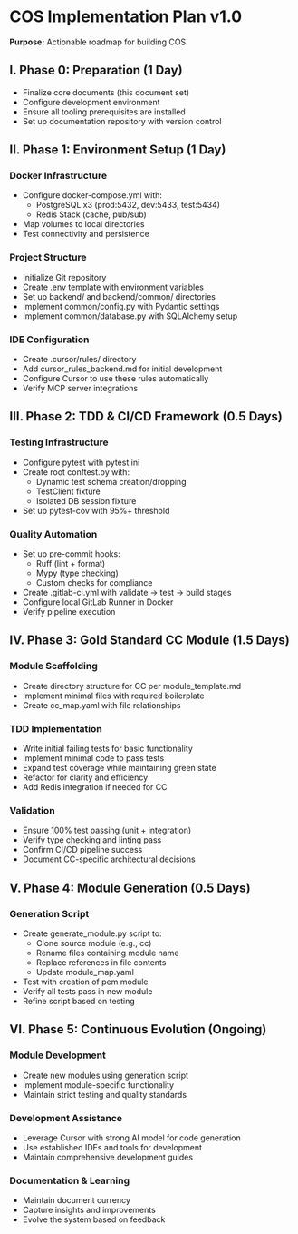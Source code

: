 # COS Implementation Plan v1.0
**Purpose:** Actionable roadmap for building COS.

## I. Phase 0: Preparation (1 Day)
- Finalize core documents (this document set)
- Configure development environment
- Ensure all tooling prerequisites are installed
- Set up documentation repository with version control

## II. Phase 1: Environment Setup (1 Day)
### Docker Infrastructure
- Configure docker-compose.yml with:
  - PostgreSQL x3 (prod:5432, dev:5433, test:5434)
  - Redis Stack (cache, pub/sub)
- Map volumes to local directories
- Test connectivity and persistence

### Project Structure
- Initialize Git repository
- Create .env template with environment variables
- Set up backend/ and backend/common/ directories
- Implement common/config.py with Pydantic settings
- Implement common/database.py with SQLAlchemy setup

### IDE Configuration
- Create .cursor/rules/ directory
- Add cursor_rules_backend.md for initial development
- Configure Cursor to use these rules automatically
- Verify MCP server integrations

## III. Phase 2: TDD & CI/CD Framework (0.5 Days)
### Testing Infrastructure
- Configure pytest with pytest.ini
- Create root conftest.py with:
  - Dynamic test schema creation/dropping
  - TestClient fixture
  - Isolated DB session fixture
- Set up pytest-cov with 95%+ threshold

### Quality Automation
- Set up pre-commit hooks:
  - Ruff (lint + format)
  - Mypy (type checking)
  - Custom checks for compliance
- Create .gitlab-ci.yml with validate → test → build stages
- Configure local GitLab Runner in Docker
- Verify pipeline execution

## IV. Phase 3: Gold Standard CC Module (1.5 Days)
### Module Scaffolding
- Create directory structure for CC per module_template.md
- Implement minimal files with required boilerplate
- Create cc_map.yaml with file relationships

### TDD Implementation
- Write initial failing tests for basic functionality
- Implement minimal code to pass tests
- Expand test coverage while maintaining green state
- Refactor for clarity and efficiency
- Add Redis integration if needed for CC

### Validation
- Ensure 100% test passing (unit + integration)
- Verify type checking and linting pass
- Confirm CI/CD pipeline success
- Document CC-specific architectural decisions

## V. Phase 4: Module Generation (0.5 Days)
### Generation Script
- Create generate_module.py script to:
  - Clone source module (e.g., cc)
  - Rename files containing module name
  - Replace references in file contents
  - Update module_map.yaml
- Test with creation of pem module
- Verify all tests pass in new module
- Refine script based on testing

## VI. Phase 5: Continuous Evolution (Ongoing)
### Module Development
- Create new modules using generation script
- Implement module-specific functionality
- Maintain strict testing and quality standards

### Development Assistance
- Leverage Cursor with strong AI model for code generation
- Use established IDEs and tools for development
- Maintain comprehensive development guides

### Documentation & Learning
- Maintain document currency
- Capture insights and improvements
- Evolve the system based on feedback
